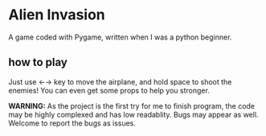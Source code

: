 # Alien Invasion
A game coded with Pygame, written when I was a python beginner.

## how to play
Just use ←→ key to move the airplane, and hold space to shoot the enemies! You can even get some props to help you stronger.

**WARNING:** As the project is the first try for me to finish program, the code may be highly complexed and has low readablity. Bugs may appear as well. Welcome to report the bugs as issues.
